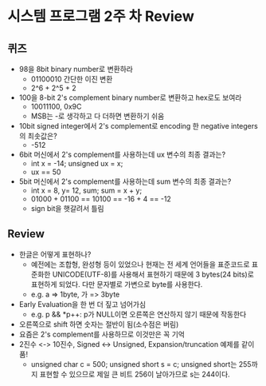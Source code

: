# 시스템 프로그램 2주 차 Review

## 퀴즈

- 98을 8bit binary number로 변환하라
  - 01100010 간단한 이진 변환
  - 2^6 + 2^5 + 2
- 100을 8-bit 2's complement binary number로 변환하고 hex로도 보여라
  - 10011100, 0x9C
  - MSB는 -로 생각하고 다 더하면 변환하기 쉬움
- 10bit signed integer에서 2's complement로 encoding 한 negative integers의 최솟값은?
  - -512
- 6bit 머신에서 2's complement를 사용하는데 ux 변수의 최종 결과는?
  - int x = -14; unsigned ux = x;
  - ux == 50
- 5bit 머신에서 2's complement를 사용하는데 sum 변수의 최종 결과는?
  - int x = 8, y= 12, sum; sum = x + y;
  - 01000 + 01100 ==  10100 == -16 + 4 == -12
  - sign bit을 햇갈려서 틀림

## Review

- 한글은 어떻게 표현하나?
  - 예전에는 조합형, 완성형 등이 있었으나 현재는 전 세계 언어들을 표준코드로 표준화한 UNICODE(UTF-8)를 사용해서 표현하기 때문에 3 bytes(24 bits)로 표현하게 되었다. 다만 문자별로 가변으로 byte를 사용한다.
  - e.g. a => 1byte, 가 => 3byte
- Early Evaluation을 한 번 더 짚고 넘어가심
  - e.g. p && *p++: p가 NULL이면 오른쪽은 연산하지 않기 때문에 작동한다
- 오른쪽으로 shift 하면 숫자는 절반이 됨(소수점은 버림)
- 요즘은 2's complement를 사용하므로 이것만은 꼭 기억
- 2진수 <-> 10진수, Signed <-> Unsigned, Expansion/truncation 예제를 같이 품!
  - unsigned char c = 500; unsigned short s = c; unsigned short는 255까지 표현할 수 있으므로 제일 큰 비트 256이 날아가므로 s는 244이다.
